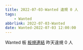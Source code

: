 ```yaml
---
title: 2022-07-03-Wanted 違規 0 人
tags:
    - Wanted
abbrlink: 2022-07-03-Wanted
date: Wanted-2022-07-03 12:00:00
---
```

Wanted 板 [板規連結](https://www.ptt.cc/bbs/Wanted/M.1608829773.A.D3B.html)
昨天違規 0 人
